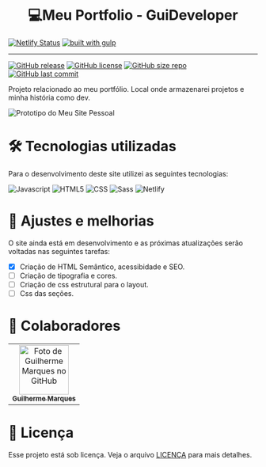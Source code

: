 <h1 align="center"><strong>💻Meu Portfolio - GuiDeveloper</strong></h1>

[![Netlify Status](https://api.netlify.com/api/v1/badges/7808df78-4ac5-4317-9e54-a7e22fae480e/deploy-status)](https://app.netlify.com/sites/guideveloper/deploys)
[![built with gulp](https://img.shields.io/badge/gulp-builds_this_project-eb4a4b.svg?logo=data%3Aimage%2Fpng%3Bbase64%2CiVBORw0KGgoAAAANSUhEUgAAAAYAAAAOCAMAAAA7QZ0XAAAABlBMVEUAAAD%2F%2F%2F%2Bl2Z%2FdAAAAAXRSTlMAQObYZgAAABdJREFUeAFjAAFGRjSSEQzwUgwQkjAFAAtaAD0Ls2nMAAAAAElFTkSuQmCC)](http://gulpjs.com/)

---

[![GitHub release](https://img.shields.io/github/v/release/guirodriguezz/guideveloper?include_prereleases&style=for-the-badge)](https://github.com/guirodriguezz/guideveloper/releases)
[![GitHub license](https://img.shields.io/github/license/guirodriguezz/guideveloper?style=for-the-badge)](https://github.com/guirodriguezz/guideveloper/blob/main/LICENSE)
[![GitHub size repo](https://img.shields.io/github/repo-size/guirodriguezz/guideveloper?style=for-the-badge)](http://gulpjs.com/)
[![GitHub last commit](https://img.shields.io/github/last-commit/guirodriguezz/guideveloper?style=for-the-badge)](https://github.com/guirodriguezz/guideveloper/commit/main)

Projeto relacionado ao meu portfólio. Local onde armazenarei projetos e minha história como dev.

<img src="https://i.ibb.co/0JB4Xzd/imagem-2021-01-12-090621.png" alt="Prototipo do Meu Site Pessoal">

<h1 align="left"><strong>🛠 Tecnologias utilizadas</strong></h1>

Para o desenvolvimento deste site utilizei as seguintes tecnologias:

<p align="left">
  <img src="https://img.shields.io/badge/JavaScript-F7DF1E?style=for-the-badge&logo=javascript&logoColor=black" alt="Javascript"/>
  <img src="https://img.shields.io/badge/HTML-239120?style=for-the-badge&logo=html5&logoColor=white" alt="HTML5"/>
  <img src="https://img.shields.io/badge/CSS-239120?&style=for-the-badge&logo=css3&logoColor=white" alt="CSS"/>
  <img src="https://img.shields.io/badge/Sass-CC6699?style=for-the-badge&logo=sass&logoColor=white" alt="Sass"/>
  <img src="https://img.shields.io/badge/Netlify-00C7B7?style=for-the-badge&logo=netlify&logoColor=white" alt="Netlify"/>
  
</p>

<h1 align="left"><strong>📌 Ajustes e melhorias</strong></h1>

O site ainda está em desenvolvimento e as próximas atualizações serão voltadas nas seguintes tarefas:

- [x] Criação de HTML Semântico, acessibidade e SEO.
- [ ] Criação de tipografia e cores.
- [ ] Criação de css estrutural para o layout.
- [ ] Css das seções.

<h1 align="left"><strong>🤝 Colaboradores</strong></h1>

<table>
  <tr>
    <td align="center">
      <a href="https://github.com/guirodriguezz">
        <img src="https://avatars2.githubusercontent.com/u/32783994?s=460&u=2addef7630c3998e12be9a29432a2328d33e0ef0&v=4" width="100px;" alt="Foto de Guilherme Marques no GitHub"/><br>
        <sub>
          <b>Guilherme Marques</b>
        </sub>
      </a>
    </td>
  </tr>
</table>

<h1 align="left"><strong>📝 Licença</strong></h1>

Esse projeto está sob licença. Veja o arquivo [LICENÇA](LICENSE) para mais detalhes.
